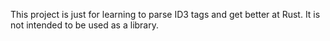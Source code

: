 This project is just for learning to parse ID3 tags and get better at Rust.
It is not intended to be used as a library.


